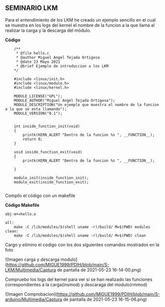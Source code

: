 ## SEMINARIO LKM

Para el entendimiento de los LKM he creado un ejemplo sencillo en el cual se muestra en los logs del kernel el nombre de la funcion a la que llama al realizar la carga y la descarga del módulo.

**Código**

```
	/**
	 * @file hello.c
	 * @author Miguel Angel Tejada Ortigosa
	 * @date 23 Mayo 2021
	 * @brief Ejemplo de introduccion a los LKM
	*/

	#include <linux/init.h>
	#include <linux/module.h>
	#include <linux/kernel.h>

	MODULE_LICENSE("GPL");
	MODULE_AUTHOR("Miguel Angel Tejada Ortigosa");
	MODULE_DESCRIPTION("Un ejemplo que muestra el nombre de la funcion a la que se esta llamando");
	MODULE_VERSION("0.1");


	int inside_function_init(void)
	{
		printk(KERN_ALERT "Dentro de la funcion %s ", __FUNCTION__);
		return 0;
	}

	void inside_function_exit(void)
	{
		printk(KERN_ALERT "Dentro de la funcion %s ", __FUNCTION__);

	}

	module_init(inside_function_init);
	module_exit(inside_function_exit);


```



Compilo el código con un makefile

**Código Makefile**


	obj-m+=hello.o

	all:
		make -C /lib/modules/$(shell uname -r)/build/ M=$(PWD) modules
	clean: 
		make -C /lib/modules/$(shell uname -r)/build/ M=$(PWD) clean	


Cargo y elimino el codigo con los dos siguientes comandos mostrados en la foto


![Imagen carga y descarga modulo](https://github.com/MIGUE1999/PDIH/blob/main/S-LKM/Multimedia/Captura de pantalla de 2021-05-23 16-14-00.png)

Compruebo los logs del kernel para ver si se han realizado las funciones correspondientes a la carga(insmod) y descaraga del modulo(rmmod)

![Imagen Comprobacion](https://github.com/MIGUE1999/PDIH/blob/main/S-arduino/Multimedia/Captura de pantalla de 2021-05-23 16-15-06.png)






